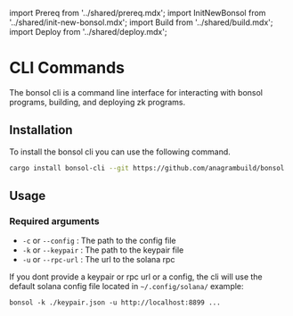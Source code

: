 import Prereq from '../shared/prereq.mdx';
import InitNewBonsol from '../shared/init-new-bonsol.mdx';
import Build from '../shared/build.mdx';
import Deploy from '../shared/deploy.mdx';

# CLI Commands
The bonsol cli is a command line interface for interacting with bonsol programs, building, and deploying zk programs.
<Prereq />

## Installation 
To install the bonsol cli you can use the following command.

```bash
cargo install bonsol-cli --git https://github.com/anagrambuild/bonsol
```

## Usage
### Required arguments
* `-c` or `--config` : The path to the config file
* `-k` or `--keypair` : The path to the keypair file
* `-u` or `--rpc-url` : The url to the solana rpc

If you dont provide a keypair or rpc url or a config, the cli will use  the default solana config file located in `~/.config/solana/`
example:
```
bonsol -k ./keypair.json -u http://localhost:8899 ...
```

<Build />

<Deploy />
